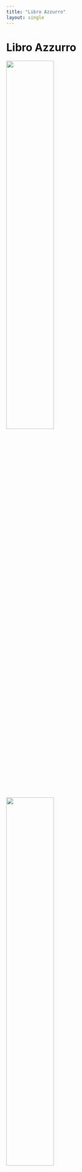 ```yaml
---
title: "Libro Azzurro"
layout: single
---
```

# Libro Azzurro 

<div class="row">
    <div class="flex-child">
        <img src="{{ site.baseurl }}/assets/img/72dpi_title-pages-azzurro_mss.png" style="width:50%"/>
    </div>
    <div class="flex-child">
        <img src="{{ site.baseurl }}/assets/img/72dpi_title_azzurro_from_9950_1940.jpg" style="width:50%"/>
    </div>
</div>
This is not a philological edition of the Libro Azzurro of Pietro Antonio Michiel’s herbal, but a work in progress starting from the 1940 edition of the first book. 
Now you can find the partial transcription of the manuscript made by Ettore De Toni with his comment and notes – plus the image of the whole original text besides the plant drawings.
Further fundings and time will allow the transcription and online publication of the entire Michiel’s text.

In this online version the names of plants identified by Ettore De Toni are linked to http://www.worldfloraonline.org/ (for taxonomy and further scientific information) and, when available, to https://powo.science.kew.org/ where you can see photos, specimina exiccata, where the plant is native from where it is introduced etc.). 

Names of people are linked to biographical repertories, when available; cited works to bibliographical permalinks;
names of places to http://www.geonames.org/.

